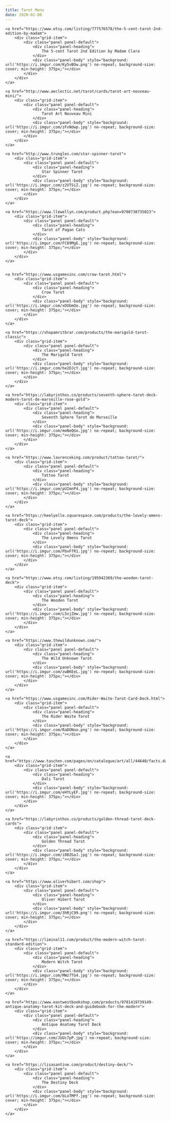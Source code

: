 ```yaml
---
title: Tarot Menu
date: 2020-02-08
---
```


<div class="grid">

	<a href="https://www.etsy.com/listing/777576578/the-5-cent-tarot-2nd-edition-by-madam">
		<div class="grid-item">
			<div class="panel panel-default">
				<div class="panel-heading">
					The 5-cent Tarot 2nd Edition by Madam Clara
				</div>
				<div class="panel-body" style="background: url('https://i.imgur.com/Ky5vBOw.png') no-repeat; background-size: cover; min-height: 375px;"></div>
			</div>
		</div>
	</a>

	<a href="http://www.aeclectic.net/tarot/cards/tarot-art-nouveau-mini/">
		<div class="grid-item">
			<div class="panel panel-default">
				<div class="panel-heading">
					Tarot Art Nouveau Mini
				</div>
				<div class="panel-body" style="background: url('https://i.imgur.com/zFxNdwp.jpg') no-repeat; background-size: cover; min-height: 375px;"></div>
			</div>
		</div>
	</a>

	<a href="http://www.trungles.com/star-spinner-tarot">
		<div class="grid-item">
			<div class="panel panel-default">
				<div class="panel-heading">
					Star Spinner Tarot
				</div>
				<div class="panel-body" style="background: url('https://i.imgur.com/z2VTSiZ.jpg') no-repeat; background-size: cover; min-height: 375px;"></div>
			</div>
		</div>
	</a>

	<a href="https://www.llewellyn.com/product.php?ean=9780738735023">
		<div class="grid-item">
			<div class="panel panel-default">
				<div class="panel-heading">
					Tarot of Pagan Cats
				</div>
				<div class="panel-body" style="background: url('https://i.imgur.com/FC89MgE.jpg') no-repeat; background-size: cover; min-height: 375px;"></div>
			</div>
		</div>
	</a>


	<a href="https://www.usgamesinc.com/crow-tarot.html">
		<div class="grid-item">
			<div class="panel panel-default">
				<div class="panel-heading">
					Crow Tarot
				</div>
				<div class="panel-body" style="background: url('https://i.imgur.com/xDUbmOo.jpg') no-repeat; background-size: cover; min-height: 375px;"></div>
			</div>
		</div>
	</a>

	<a href="https://shopamritbrar.com/products/the-marigold-tarot-classic">
		<div class="grid-item">
			<div class="panel panel-default">
				<div class="panel-heading">
					The Marigold Tarot
				</div>
				<div class="panel-body" style="background: url('https://i.imgur.com/he2DJcY.jpg') no-repeat; background-size: cover; min-height: 375px;"></div>
			</div>
		</div>
	</a>

	<a href="https://labyrinthos.co/products/seventh-sphere-tarot-deck-modern-tarot-de-marseille-rose-gold">
		<div class="grid-item">
			<div class="panel panel-default">
				<div class="panel-heading">
					Seventh Sphere Tarot de Marseille
				</div>
				<div class="panel-body" style="background: url('https://i.imgur.com/meNeQGo.jpg') no-repeat; background-size: cover; min-height: 375px;"></div>
			</div>
		</div>
	</a>

	<a href="https://www.laurenceking.com/product/tattoo-tarot/">
		<div class="grid-item">
			<div class="panel panel-default">
				<div class="panel-heading">
					Tattoo Tarot
				</div>
				<div class="panel-body" style="background: url('https://i.imgur.com/pUImnP4.jpg') no-repeat; background-size: cover; min-height: 375px;"></div>
			</div>
		</div>
	</a>

	<a href="https://keelyelle.squarespace.com/products/the-lovely-omens-tarot-deck">
		<div class="grid-item">
			<div class="panel panel-default">
				<div class="panel-heading">
					The Lovely Omens Tarot
				</div>
				<div class="panel-body" style="background: url('https://i.imgur.com/PbvFfR1.jpg') no-repeat; background-size: cover; min-height: 375px;"></div>
			</div>
		</div>
	</a>

	<a href="https://www.etsy.com/listing/195942369/the-wooden-tarot-deck">
		<div class="grid-item">
			<div class="panel panel-default">
				<div class="panel-heading">
					The Wooden Tarot
				</div>
				<div class="panel-body" style="background: url('https://i.imgur.com/L5xjZmw.jpg') no-repeat; background-size: cover; min-height: 375px;"></div>
			</div>
		</div>
	</a>

	<a href="https://www.thewildunknown.com/">
		<div class="grid-item">
			<div class="panel panel-default">
				<div class="panel-heading">
					The Wild Unknown Tarot
				</div>
				<div class="panel-body" style="background: url('https://i.imgur.com/zwBKEeL.jpg') no-repeat; background-size: cover; min-height: 375px;"></div>
			</div>
		</div>
	</a>

	<a href="https://www.usgamesinc.com/Rider-Waite-Tarot-Card-Deck.html">
		<div class="grid-item">
			<div class="panel panel-default">
				<div class="panel-heading">
					The Rider Waite Tarot
				</div>
				<div class="panel-body" style="background: url('https://i.imgur.com/RaDONoo.png') no-repeat; background-size: cover; min-height: 375px;"></div>
			</div>
		</div>
	</a>

	<a href="https://www.taschen.com/pages/en/catalogue/art/all/44640/facts.dali_tarot.htm">
		<div class="grid-item">
			<div class="panel panel-default">
				<div class="panel-heading">
					Dali Tarot
				</div>
				<div class="panel-body" style="background: url('https://i.imgur.com/eHYLyEF.jpg') no-repeat; background-size: cover; min-height: 375px;"></div>
			</div>
		</div>
	</a>

	<a href="https://labyrinthos.co/products/golden-thread-tarot-deck-cards">
		<div class="grid-item">
			<div class="panel panel-default">
				<div class="panel-heading">
					Golden Thread Tarot
				</div>
				<div class="panel-body" style="background: url('https://i.imgur.com/i00ZGaJ.jpg') no-repeat; background-size: cover; min-height: 375px;"></div>
			</div>
		</div>
	</a>

	<a href="https://www.oliverhibert.com/shop">
		<div class="grid-item">
			<div class="panel panel-default">
				<div class="panel-heading">
					Oliver Hibert Tarot
				</div>
				<div class="panel-body" style="background: url('https://i.imgur.com/3hRjC99.png') no-repeat; background-size: cover; min-height: 375px;"></div>
			</div>
		</div>
	</a>

	<a href="https://liminal11.com/product/the-modern-witch-tarot-standard-edition">
		<div class="grid-item">
			<div class="panel panel-default">
				<div class="panel-heading">
					Modern Witch Tarot
				</div>
				<div class="panel-body" style="background: url('https://i.imgur.com/MWz7TG4.jpg') no-repeat; background-size: cover; min-height: 375px;"></div>
			</div>
		</div>
	</a>

	<a href="https://www.eastwestbookshop.com/products/9781419739149-antique-anatomy-tarot-kit-deck-and-guidebook-for-the-modern">
		<div class="grid-item">
			<div class="panel panel-default">
				<div class="panel-heading">
					Antique Anatomy Tarot Deck
				</div>
				<div class="panel-body" style="background: url('https://imgur.com/JUUc7pP.jpg') no-repeat; background-size: cover; min-height: 375px;"></div>
			</div>
		</div>
	</a>

	<a href="https://lisasantine.com/product/destiny-deck/">
		<div class="grid-item">
			<div class="panel panel-default">
				<div class="panel-heading">
					The Destiny Deck
				</div>
				<div class="panel-body" style="background: url('https://i.imgur.com/bLoTMPf.jpg') no-repeat; background-size: cover; min-height: 375px;"></div>
			</div>
		</div>
	</a>
</div>
